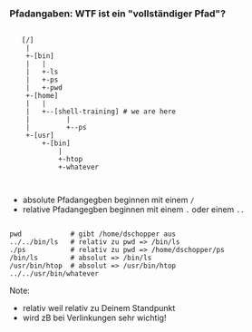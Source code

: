 ### Pfadangaben: WTF ist ein **"vollständiger Pfad"**?

<pre><code class="xml">
   [/]
    |
    +-[bin]
    |   |
    |   +-ls
    |   +-ps
    |   +-pwd
    +-[home]
    |   |
    |   +--[shell-training] # we are here
    |         |
    |         +--ps
    +-[usr]
        +-[bin]
            |
            +-htop
            +-whatever


</code></pre>

- <!-- .element class="fragment" --> absolute Pfadangegben beginnen mit einem <code>/</code>
- <!-- .element class="fragment" --> relative Pfadangegben beginnen mit einem <code>.</code> <span class="fragment">oder einem <code>..</code></span>

<pre class="fragment"><code class="bash">
pwd            # gibt /home/dschopper aus
../../bin/ls   # relativ zu pwd => /bin/ls
./ps           # relativ zu pwd => /home/dschopper/ps
/bin/ls        # absolut => /bin/ls
/usr/bin/htop  # absolut => /usr/bin/htop
../../usr/bin/whatever
</code></pre>


Note:

- relativ weil relativ zu Deinem Standpunkt
- wird zB bei Verlinkungen sehr wichtig!
